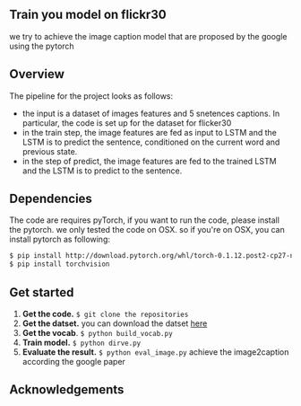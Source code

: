 ## Train you model on flickr30

we try to achieve the image caption model that are proposed by the google using the pytorch

## Overview

The pipeline for the project looks as follows:
- the input is a dataset of images features and 5 snetences captions. In particular, the code is set up
for the dataset for flicker30
- in the train step, the image features are fed as input to LSTM and the LSTM is to predict the sentence,
conditioned on the current word and previous state.
- in the step of predict, the image features are fed to the trained LSTM and the LSTM is to predict to the     sentence.


## Dependencies
The code are requires pyTorch, if you want to run the code, please install the pytorch.
we only tested the code on OSX. so if you're on OSX, you can install pytorch as following:
```bash
$ pip install http://download.pytorch.org/whl/torch-0.1.12.post2-cp27-none-macosx_10_7_x86_64.whl
$ pip install torchvision
```

## Get started
1. **Get the code.** `$ git clone the repositories`
2. **Get the datset.** you can download the datset [here](http://cs.stanford.edu/people/karpathy/deepimagesent/)
3. **Get the vocab**. `$ python build_vocab.py`
3. **Train model.** `$ python dirve.py`
4. **Evaluate the result.** `$ python eval_image.py`
achieve the image2caption according the google paper

## Acknowledgements

